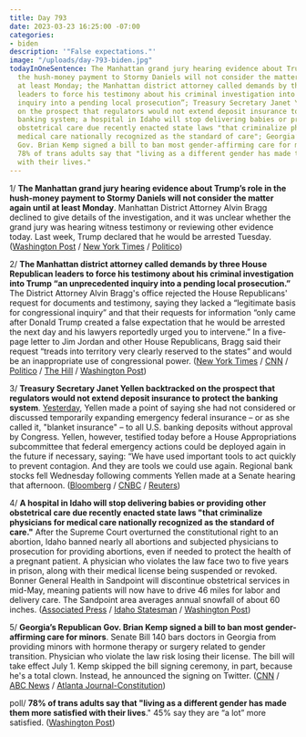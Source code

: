 ```yaml
---
title: Day 793
date: 2023-03-23 16:25:00 -07:00
categories:
- biden
description: '"False expectations."'
image: "/uploads/day-793-biden.jpg"
todayInOneSentence: The Manhattan grand jury hearing evidence about Trump’s role in
  the hush-money payment to Stormy Daniels will not consider the matter again until
  at least Monday; the Manhattan district attorney called demands by three House Republican
  leaders to force his testimony about his criminal investigation into Trump “an unprecedented
  inquiry into a pending local prosecution”; Treasury Secretary Janet Yellen backtracked
  on the prospect that regulators would not extend deposit insurance to protect the
  banking system; a hospital in Idaho will stop delivering babies or providing other
  obstetrical care due recently enacted state laws "that criminalize physicians for
  medical care nationally recognized as the standard of care"; Georgia’s Republican
  Gov. Brian Kemp signed a bill to ban most gender-affirming care for minors; and
  78% of trans adults say that "living as a different gender has made them more satisfied
  with their lives."
---
```


1/ **The Manhattan grand jury hearing evidence about Trump’s role in the hush-money payment to Stormy Daniels will not consider the matter again until at least Monday**. Manhattan District Attorney Alvin Bragg declined to give details of the investigation, and it was unclear whether the grand jury was hearing witness testimony or reviewing other evidence today. Last week, Trump declared that he would be arrested Tuesday. ([Washington Post](https://www.washingtonpost.com/national-security/2023/03/23/trump-grand-jury-delay-monday/) / [New York Times](https://www.nytimes.com/2023/03/23/nyregion/trump-grand-jury-indictment-delay.html) / [Politico](https://www.politico.com/news/2023/03/23/potential-trump-indictment-pushed-00088522))

2/ **The Manhattan district attorney called demands by three House Republican leaders to force his testimony about his criminal investigation into Trump “an unprecedented inquiry into a pending local prosecution.”** The District Attorney Alvin Bragg's office rejected the House Republicans' request for documents and testimony, saying they lacked a “legitimate basis for congressional inquiry” and that their requests for information “only came after Donald Trump created a false expectation that he would be arrested the next day and his lawyers reportedly urged you to intervene.” In a five-page letter to Jim Jordan and other House Republicans,  Bragg said their request “treads into territory very clearly reserved to the states” and would be an inappropriate use of congressional power. ([New York Times](https://www.nytimes.com/2023/03/23/nyregion/bragg-trump-jordan-congress.html) / [CNN](https://www.cnn.com/2023/03/23/politics/manhattan-da-house-gop-inquiry) / [Politico](https://www.politico.com/news/2023/03/23/manhattan-da-denies-house-republican-info-request-donald-trump-case-00088520) / [The Hill](https://thehill.com/homenews/house/3914256-bragg-fights-gop-effort-to-force-his-testimony-on-trump-probe/) / [Washington Post](https://www.washingtonpost.com/politics/2023/03/23/trump-jim-jordan-house-republicans-alvin-bragg/))

3/ **Treasury Secretary Janet Yellen backtracked on the prospect that regulators would not extend deposit insurance to protect the banking system**. [Yesterday](https://www.bloomberg.com/news/articles/2023-03-22/yellen-to-stress-no-protections-for-bank-owners-and-bondholders?sref=MIBMEEoj), Yellen made a point of saying she had not considered or discussed temporarily expanding emergency federal insurance – or as she called it, "blanket insurance" – to all U.S. banking deposits without approval by Congress. Yellen, however, testified today before a House Appropriations subcommittee that federal emergency actions could be deployed again in the future if necessary, saying: “We have used important tools to act quickly to prevent contagion. And they are tools we could use again. Regional bank stocks fell Wednesday following comments Yellen made at a Senate hearing that afternoon. ([Bloomberg](https://www.bloomberg.com/news/articles/2023-03-23/yellen-says-us-prepared-for-additional-deposit-actions-if-needed?srnd=premium&sref=MIBMEEoj) / [CNBC](https://www.cnbc.com/2023/03/23/yellen-says-treasury-is-ready-to-take-additional-actions-if-warranted-to-stabilize-banks.html) / [Reuters](https://www.reuters.com/markets/us/us-working-restore-capacity-designate-non-bank-finance-institutions-systemic-2023-03-22/))

4/ **A hospital in Idaho will stop delivering babies or providing other obstetrical care due recently enacted state laws "that criminalize physicians for medical care nationally recognized as the standard of care."** After the Supreme Court overturned the constitutional right to an abortion, Idaho banned nearly all abortions and subjected physicians to prosecution for providing abortions, even if needed to protect the health of a pregnant patient. A physician who violates the law face two to five years in prison, along with their medical license being suspended or revoked. Bonner General Health in Sandpoint will discontinue obstetrical services in mid-May, meaning patients will now have to drive 46 miles for labor and delivery care. The Sandpoint area averages annual snowfall of about 60 inches. ([Associated Press](https://apnews.com/article/hospital-baby-delivery-idaho-abortion-ban-040fb50e0e069967efcb3fcd72a56677) / [Idaho Statesman](https://www.idahostatesman.com/living/health-fitness/article273303190.html) / [Washington Post](https://www.washingtonpost.com/politics/2023/03/21/idaho-hospital-baby-delivery-abortion/))

5/ **Georgia’s Republican Gov. Brian Kemp signed a bill to ban most gender-affirming care for minors**. Senate Bill 140 bars doctors in Georgia from providing minors with hormone therapy or surgery related to gender transition. Physician who violate the law risk losing their license. The bill will take effect July 1. Kemp skipped the bill signing ceremony, in part, because he's a total clown. Instead, he announced the signing on Twitter. ([CNN](https://www.cnn.com/2023/03/23/politics/brian-kemp-georgia-gender-affirming-care) / [ABC News](https://abcnews.go.com/US/wireStory/georgia-governor-signs-law-curbing-transgender-care-kids-98083055) / [Atlanta Journal-Constitution](https://www.ajc.com/politics/georgia-governor-signs-bill-limiting-treatment-to-transgender-minors/ZNEOHIJEYNANFF7VHWC4UJVS4E/))

poll/ **78% of trans adults say that "living as a different gender has made them more satisfied with their lives**." 45% say they are “a lot” more satisfied. ([Washington Post](https://www.washingtonpost.com/dc-md-va/2023/03/23/transgender-adults-transitioning-poll/))